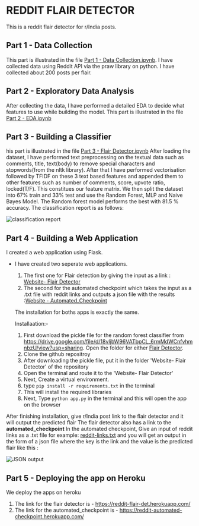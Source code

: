 # REDDIT FLAIR DETECTOR
This is a reddit flair detector for r/India posts.

## Part 1 - Data Collection
This part is illustrated in the file [Part 1 -  Data Collection.ipynb](https://github.com/kshitijgulati98/reddit-flair-detector/blob/master/Jupyter%20Notebooks/Part%201%20-%20%20Data%20Collection.ipynb). I have collected data using Reddit API via the praw library on python. I have collected about 200 posts per flair. 

## Part 2 - Exploratory Data Analysis
After collecting the data, I have performed a detailed EDA to decide what features to use while building the model. This part is illustrated in the file [Part 2 - EDA.ipynb](https://github.com/kshitijgulati98/reddit-flair-detector/blob/master/Jupyter%20Notebooks/Part%202%20-%20EDA.ipynb)

## Part 3 - Building a Classifier
his part is illustrated in the file [Part 3 - Flair Detector.ipynb](https://github.com/kshitijgulati98/reddit-flair-detector/blob/master/Jupyter%20Notebooks/Part%203%20-%20Flair%20Detector.ipynb)
After loading the dataset, I have performed text preprocessing on the textual data such as comments, title, text(body) to remove special characters and stopwords(from the nltk library). After that I have performed vectorisation followed by TFIDF on these 3 text based features and appended them to other features such as number of comments, score, upvote ratio, locked(T/F). This constitues our feature matrix. 
We then split the dataset into 67% train and 33% test and use the Random Forest, MLP and Naive Bayes Model. The Random forest model performs the best with 81.5 % accuracy. The classification report is as follows:

![classification report](https://drive.google.com/uc?export=view&id=1ALTIJw6wwIGgS2cAd8e-Vw7N93UtDg-p)

## Part 4 - Building a Web Application
I created a web application using Flask. 
- I have created two seperate web applications. 
  1. The first one for Flair detection by giving the input as a link : [Website- Flair Detector](https://github.com/kshitijgulati98/reddit-flair-detector/tree/master/Website-%20Flair%20Detector)
  2. The second for the automated checkpoint which takes the input as a .txt file with reddit links and outputs a json file        with the results :[Website - Automated_Checkpoint](https://github.com/kshitijgulati98/reddit-flair-detector/tree/master/Website%20-%20Automated_Checkpoint)
  
  The installation for boths apps is exactly the same.
  
  Installaation:-
  1) First download the pickle file for the random forest classifier from https://drive.google.com/file/d/18vIjbW96VATbpCL_6rmMdWCnfvhmnbzU/view?usp=sharing.
  Open the folder for either [Flair Detector](https://github.com/kshitijgulati98/reddit-flair-detector/tree/master/Website-%20Flair%20Detector).
  2) Clone the github repositroy
  3) After downloading the pickle file, put it in the folder 'Website- Flair Detector' of the repository
  4) Open the terminal and route it to the 'Website- Flair Detector'
  5) Next, Create a virtual environment.
  6) type ```pip install -r requirements.txt``` in the terminal
  7) This will install the required libraries
  8) Next, Type ```python app.py``` in the terminal and this will open the app on the browser

After finishing installation, give r/India post link to the flair detector and it will output the predicted flair
The flair detector also has a link to the **automated_checkpoint**
In the automated checkpoint, Give an input of reddit links as a .txt file for example: [reddit-links.txt](https://github.com/kshitijgulati98/reddit-flair-detector/blob/master/reddit-links.txt) and you will get an output in the form of a json file where the key is the link and the value is the predicted flair like this :

![JSON output](https://drive.google.com/uc?export=view&id=1pgHtXP2qkEPZvcatJB2nrnbvSUGWjk_o)



## Part 5 - Deploying the app on Heroku
We deploy the apps on heroku
1) The link for the flair detector is - https://reddit-flair-det.herokuapp.com/
2) The link for the automated_checkpoint is - https://reddit-automated-checkpoint.herokuapp.com/
